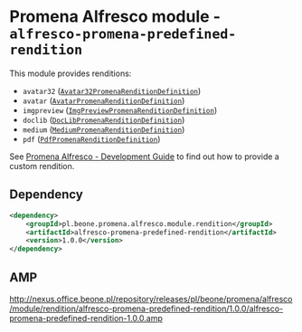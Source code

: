 # Promena Alfresco module - `alfresco-promena-predefined-rendition`
This module provides renditions:
* `avatar32` ([`Avatar32PromenaRenditionDefinition`](./src/main/kotlin/pl/beone/promena/alfresco/module/rendition/predefined/internal/definition/image/Avatar32PromenaRenditionDefinition.kt))
* `avatar` ([`AvatarPromenaRenditionDefinition`](./src/main/kotlin/pl/beone/promena/alfresco/module/rendition/predefined/internal/definition/image/AvatarPromenaRenditionDefinition.kt))
* `imgpreview` ([`ImgPreviewPromenaRenditionDefinition`](./src/main/kotlin/pl/beone/promena/alfresco/module/rendition/predefined/internal/definition/image/ImgPreviewPromenaRenditionDefinition.kt))
* `doclib` ([`DocLibPromenaRenditionDefinition`](./src/main/kotlin/pl/beone/promena/alfresco/module/rendition/predefined/internal/definition/image/DocLibPromenaRenditionDefinition.kt))
* `medium` ([`MediumPromenaRenditionDefinition`](./src/main/kotlin/pl/beone/promena/alfresco/module/rendition/predefined/internal/definition/image/MediumPromenaRenditionDefinition.kt))
* `pdf` ([`PdfPromenaRenditionDefinition`](./src/main/kotlin/pl/beone/promena/alfresco/module/rendition/predefined/internal/definition/pdf/PdfPromenaRenditionDefinition.kt))

See [Promena Alfresco - Development Guide](./DEVELOPMENT-GUIDE.md) to find out how to provide a custom rendition.

## Dependency
```xml
<dependency>
    <groupId>pl.beone.promena.alfresco.module.rendition</groupId>
    <artifactId>alfresco-promena-predefined-rendition</artifactId>
    <version>1.0.0</version>
</dependency>
```

## AMP
http://nexus.office.beone.pl/repository/releases/pl/beone/promena/alfresco/module/rendition/alfresco-promena-predefined-rendition/1.0.0/alfresco-promena-predefined-rendition-1.0.0.amp